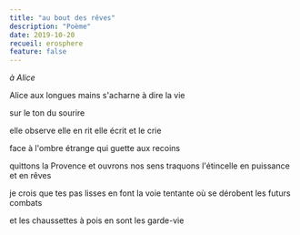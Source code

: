 ```yaml
---
title: "au bout des rêves"
description: "Poème"
date: 2019-10-20
recueil: erosphere
feature: false
---
```


*à Alice*

Alice aux longues mains
s'acharne à dire la vie

sur le ton du sourire

elle observe elle en rit
elle écrit et le crie

face à l'ombre étrange qui guette aux recoins

quittons la Provence et ouvrons nos sens
traquons l'étincelle en puissance et en rêves

je crois que tes pas lisses en font la voie tentante
où se dérobent les futurs combats

et les chaussettes à pois en sont les garde-vie

